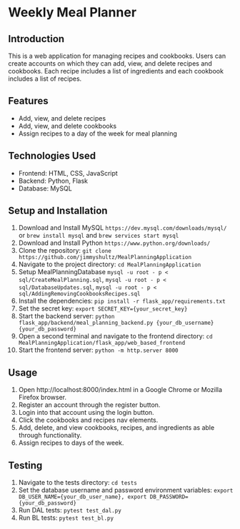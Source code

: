 # Weekly Meal Planner

## Introduction

This is a web application for managing recipes and cookbooks. Users can create accounts on which they can add, view, and delete recipes and cookbooks. Each recipe includes a list of ingredients and each cookbook includes a list of recipes.

## Features

- Add, view, and delete recipes
- Add, view, and delete cookbooks
- Assign recipes to a day of the week for meal planning

## Technologies Used

- Frontend: HTML, CSS, JavaScript
- Backend: Python, Flask
- Database: MySQL

## Setup and Installation

1. Download and Install MySQL `https://dev.mysql.com/downloads/mysql/` or `brew install mysql` and `brew services start mysql`
2. Download and Install Python `https://www.python.org/downloads/`
3. Clone the repository: `git clone https://github.com/jimmyshultz/MealPlanningApplication`
4. Navigate to the project directory: `cd MealPlanningApplication`
5. Setup MealPlanningDatabase `mysql -u root - p < sql/CreateMealPlanning.sql`, `mysql -u root - p < sql/DatabaseUpdates.sql`, `mysql -u root - p < sql/AddingRemovingCookbooksRecipes.sql`
6. Install the dependencies: `pip install -r flask_app/requirements.txt`
7. Set the secret key: `export SECRET_KEY={your_secret_key}`
8. Start the backend server: `python flask_app/backend/meal_planning_backend.py {your_db_username} {your_db_password}`
9. Open a second terminal and navigate to the frontend directory: `cd MealPlanningApplication/flask_app/web_based_frontend`
10. Start the frontend server: `python -m http.server 8000`

## Usage

1. Open http://localhost:8000/index.html in a Google Chrome or Mozilla Firefox browser.
2. Register an account through the register button.
3. Login into that account using the login button.
4. Click the cookbooks and recipes nav elements.
5. Add, delete, and view cookbooks, recipes, and ingredients as able through functionality.
6. Assign recipes to days of the week.

## Testing
1. Navigate to the tests directory: `cd tests`
2. Set the database username and password environment variables: `export DB_USER_NAME={your_db_user_name}, export DB_PASSWORD={your_db_password}`
3. Run DAL tests: `pytest test_dal.py`
4. Run BL tests: `pytest test_bl.py`
